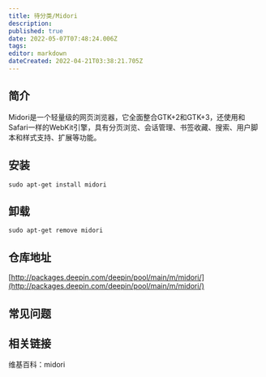 ```yaml
---
title: 待分类/Midori
description: 
published: true
date: 2022-05-07T07:48:24.006Z
tags: 
editor: markdown
dateCreated: 2022-04-21T03:38:21.705Z
---
```


## 简介

Midori是一个轻量级的网页浏览器，它全面整合GTK+2和GTK+3，还使用和Safari一样的WebKit引擎，具有分页浏览、会话管理、书签收藏、搜索、用户脚本和样式支持、扩展等功能。

## 安装

`sudo apt-get install midori`

## 卸载

`sudo apt-get remove midori`

## 仓库地址

[http://packages.deepin.com/deepin/pool/main/m/midori/](http://packages.deepin.com/deepin/pool/main/m/midori/)


## 常见问题


## 相关链接

维基百科：midori